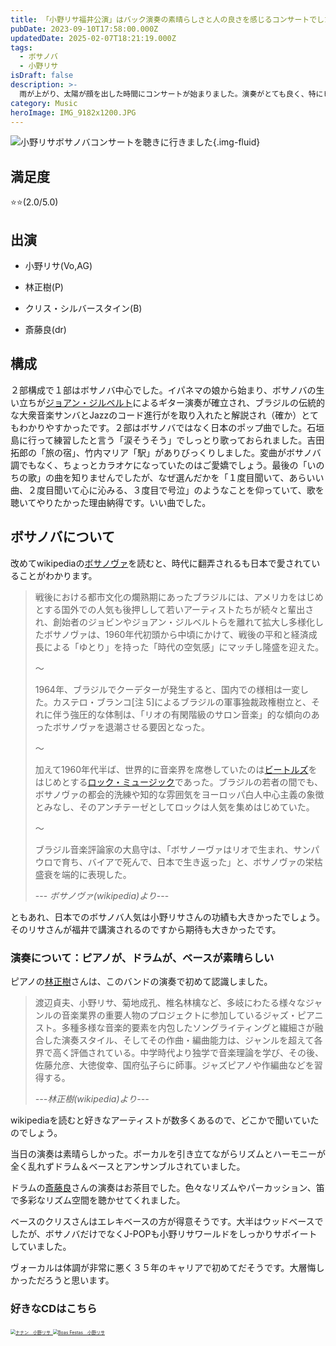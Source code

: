 ```yaml
---
title: 「小野リサ福井公演」はバック演奏の素晴らしさと人の良さを感じるコンサートでした
pubDate: 2023-09-10T17:58:00.000Z
updatedDate: 2025-02-07T18:21:19.000Z
tags:
  - ボサノバ
  - 小野リサ
isDraft: false
description: >-
  雨が上がり、太陽が顔を出した時間にコンサートが始まりました。演奏がとても良く、特にピアノの演奏が素晴らしかったです。ドラムも手先が器用でした。ベースはエレキが得意な方ですが、ウッドベースもジャストタイミングでしっかり全体の曲の流れを支えていました。PAも音像が綺麗にまとまっていました。それだけに体調が悪かったリサさんはさぞ悔しかったでしょう。音程が外れっぱなしで痛々しかった。囁くような声質は健在にだけに悔やまれます。また同じ聴衆者の皆さん、バンドメンバでやらせてくださいとの申し出に人の良さを感じました。バック演奏の素晴らしさに助けられた及第点のコンサートでした。最後の曲はストリングスが入ったアレンジを聴きたいな〜
category: Music
heroImage: IMG_9182x1200.JPG
---
```




![小野リサボサノバコンサートを聴きに行きました](https://object-storage.tyo2.conoha.io/v1/nc_938a9d00d6004f1390c354d4a15ef25b/blog-astro-assets/blog-images/IMG_9182x1200.JPG){.img-fluid}

## 満足度

⭐️⭐️(2.0/5.0)

## 出演

- 小野リサ(Vo,AG)

- 林正樹(P)

- クリス・シルバースタイン(B)

- 斎藤良(dr)



## 構成

２部構成で１部はボサノバ中心でした。イパネマの娘から始まり、ボサノバの生い立ちが[ジョアン・ジルベルト](https://ja.wikipedia.org/wiki/%E3%82%B8%E3%83%A7%E3%82%A2%E3%83%B3%E3%83%BB%E3%82%B8%E3%83%AB%E3%83%99%E3%83%AB%E3%83%88)によるギター演奏が確立され、ブラジルの伝統的な大衆音楽サンバとJazzのコード進行がを取り入れたと解説され（確か）とてもわかりやすかったです。２部はボサノバではなく日本のポップ曲でした。石垣島に行って練習したと言う「涙そうそう」でしっとり歌っておられました。吉田拓郎の「旅の宿」、竹内マリア「駅」がありびっくりしました。変曲がボサノバ調でもなく、ちょっとカラオケになっていたのはご愛嬌でしょう。最後の「いのちの歌」の曲を知りませんでしたが、なぜ選んだかを「１度目聞いて、あらいい曲、２度目聞いて心に沁みる、３度目で号泣」のようなことを仰っていて、歌を聴いてやりたかった理由納得です。いい曲でした。



## ボサノバについて

改めてwikipediaの[ボサノヴァ](https://ja.wikipedia.org/wiki/%E3%83%9C%E3%82%B5%E3%83%8E%E3%83%B4%E3%82%A1)を読むと、時代に翻弄されるも日本で愛されていることがわかります。



> 戦後における都市文化の爛熟期にあったブラジルには、アメリカをはじめとする国外での人気も後押しして若いアーティストたちが続々と輩出され、創始者のジョビンやジョアン・ジルベルトらを離れて拡大し多様化したボサノヴァは、1960年代初頭から中頃にかけて、戦後の平和と経済成長による「ゆとり」を持った「時代の空気感」にマッチし隆盛を迎えた。
>
> 〜
>
> 1964年、ブラジルでクーデターが発生すると、国内での様相は一変した。カステロ・ブランコ[注 5]によるブラジルの軍事独裁政権樹立と、それに伴う強圧的な体制は、「リオの有閑階級のサロン音楽」的な傾向のあったボサノヴァを退潮させる要因となった。
>
> 〜
>
> 加えて1960年代半ば、世界的に音楽界を席巻していたのは[ビートルズ](https://ja.wikipedia.org/wiki/ビートルズ)をはじめとする[ロック・ミュージック](https://ja.wikipedia.org/wiki/ロック・ミュージック)であった。ブラジルの若者の間でも、ボサノヴァの都会的洗練や知的な雰囲気をヨーロッパ白人中心主義の象徴とみなし、そのアンチテーゼとしてロックは人気を集めはじめていた。
>
> 〜
>
> ブラジル音楽評論家の大島守は、「ボサノーヴァはリオで生まれ、サンパウロで育ち、バイアで死んで、日本で生き返った」と、ボサノヴァの栄枯盛衰を端的に表現した。
>
> --- *ボサノヴァ(wikipedia)より*---



ともあれ、日本でのボサノバ人気は小野リサさんの功績も大きかったでしょう。そのリサさんが福井で講演されるのですから期待も大きかったです。



### 演奏について：ピアノが、ドラムが、ベースが素晴らしい

ピアノの[林正樹](https://ja.wikipedia.org/wiki/%E6%9E%97%E6%AD%A3%E6%A8%B9)さんは、このバンドの演奏で初めて認識しました。

> 渡辺貞夫、小野リサ、菊地成孔、椎名林檎など、多岐にわたる様々なジャンルの音楽業界の重要人物のプロジェクトに参加しているジャズ・ピアニスト。多種多様な音楽的要素を内包したソングライティングと繊細さが融合した演奏スタイル、そしてその作曲・編曲能力は、ジャンルを超えて各界で高く評価されている。中学時代より独学で音楽理論を学び、その後、佐藤允彦、大徳俊幸、国府弘子らに師事。ジャズピアノや作編曲などを習得する。
>
> *---林正樹(wikipedia)より---*



wikipediaを読むと好きなアーティストが数多くあるので、どこかで聞いていたのでしょう。

当日の演奏は素晴らしかった。ボーカルを引き立てながらリズムとハーモニーが全く乱れずドラム＆ベースとアンサンブルされていました。

ドラムの[斎藤良](https://ryosaito0707.jimdofree.com/)さんの演奏はお茶目でした。色々なリズムやパーカッション、笛で多彩なリズム空間を聴かせてくれました。

ベースのクリスさんはエレキベースの方が得意そうです。大半はウッドベースでしたが、ボサノバだけでなくJ-POPも小野リサワールドをしっかりサポイートしていました。

ヴォーカルは体調が非常に悪く３５年のキャリアで初めてだそうです。大層悔しかっただろうと思います。

### 好きなCDはこちら

<a href="https://amzn.to/3PtoFwR">

<img src="https://object-storage.tyo2.conoha.io/v1/nc_938a9d00d6004f1390c354d4a15ef25b/blog-astro-assets/blog-images/B6307F7585EE46928D3A91D903E653DA/image-20230910183520433x1200.png" alt="ナナン　小野リサ" style="zoom:50%;" />

</a>

<a href="https://amzn.to/3raRYLp">



<img src="https://object-storage.tyo2.conoha.io/v1/nc_938a9d00d6004f1390c354d4a15ef25b/blog-astro-assets/blog-images/B6307F7585EE46928D3A91D903E653DA/image-20230910183745160x1200.png" alt="Boas Festas　小野リサ" style="zoom:50%;" />

</a>
